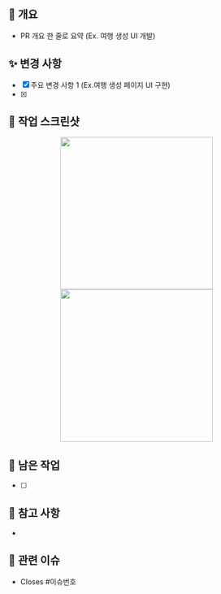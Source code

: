 ## 📌 개요
- PR 개요 한 줄로 요약 (Ex. 여행 생성 UI 개발)

## ✨ 변경 사항
- [x] 주요 변경 사항 1 (Ex.여행 생성 페이지 UI 구현)
- [x]

## 🎥 작업 스크린샷
<p align="center">
  <img src="@" width="300" />
  <img src="@" width="300" />
</p>

## 🚧 남은 작업
- [ ] 

## 📝 참고 사항
- 

## 📎 관련 이슈 
- Closes #이슈번호